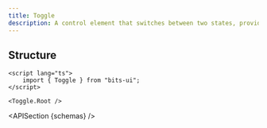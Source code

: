 ```yaml
---
title: Toggle
description: A control element that switches between two states, providing a binary choice.
---
```


<script>
	import { APISection, ComponentPreview, ToggleDemo } from '$lib/components/index.js'
	export let schemas;
</script>

<ComponentPreview name="toggle-demo" comp="Toggle">

<ToggleDemo slot="preview" />

</ComponentPreview>

## Structure

```svelte
<script lang="ts">
	import { Toggle } from "bits-ui";
</script>

<Toggle.Root />
```

<APISection {schemas} />
